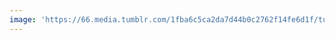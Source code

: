 ```yaml
---
image: 'https://66.media.tumblr.com/1fba6c5ca2da7d44b0c2762f14fe6d1f/tumblr_nqg9vnAJ9w1tbdx3so1_1280.jpg'
---
```

